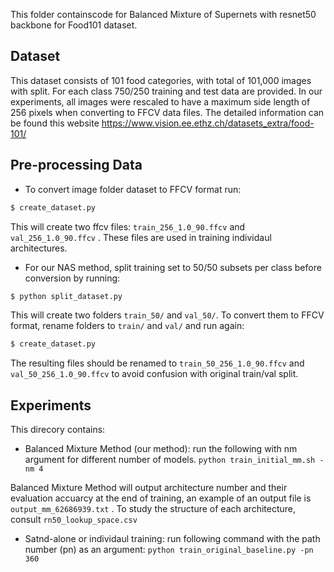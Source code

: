 This folder containscode for Balanced Mixture of Supernets with resnet50 backbone for Food101 dataset.

## Dataset
This dataset consists of 101 food categories, with total of 101,000 images with split. For each class 750/250 training and test data are provided. In our experiments, all images were rescaled to have a maximum side length of 256 pixels when converting to FFCV data files. The detailed information can be found this website https://www.vision.ee.ethz.ch/datasets_extra/food-101/

## Pre-processing Data
* To convert image folder dataset to FFCV format run:

```bash
$ create_dataset.py
```
This will create two ffcv files: ```train_256_1.0_90.ffcv```  and ```val_256_1.0_90.ffcv```  . These files are used in training individaul architectures.

* For our NAS method, split training set to 50/50 subsets per class before conversion by running: 

```bash
$ python split_dataset.py
```

This will create two folders `train_50/` and `val_50/`. To convert them to FFCV format, rename folders to `train/` and `val/` and run again:

```bash
$ create_dataset.py
```

The resulting files should be renamed to ```train_50_256_1.0_90.ffcv```  and ```val_50_256_1.0_90.ffcv``` to avoid confusion with original train/val split.

## Experiments
This direcory contains:

* Balanced Mixture Method (our method): run the following with nm argument for different number of models. ```python train_initial_mm.sh -nm 4``` 

Balanced Mixture Method will output architecture number and their evaluation accuarcy at the end of training, an example of an output file is ```output_mm_62686939.txt``` . To study the structure of each architecture, consult ``` rn50_lookup_space.csv  ```

*  Satnd-alone or individaul training: run following command with the path number (pn) as an argument:
``` python train_original_baseline.py -pn 360 ``` 


